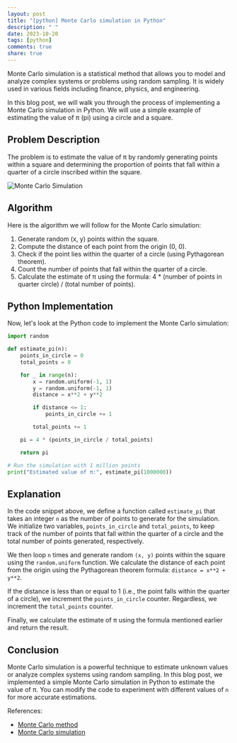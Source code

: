 ```yaml
---
layout: post
title: "[python] Monte Carlo simulation in Python"
description: " "
date: 2023-10-20
tags: [python]
comments: true
share: true
---
```


Monte Carlo simulation is a statistical method that allows you to model and analyze complex systems or problems using random sampling. It is widely used in various fields including finance, physics, and engineering.

In this blog post, we will walk you through the process of implementing a Monte Carlo simulation in Python. We will use a simple example of estimating the value of π (pi) using a circle and a square.

## Problem Description

The problem is to estimate the value of π by randomly generating points within a square and determining the proportion of points that fall within a quarter of a circle inscribed within the square.

![Monte Carlo Simulation](monte_carlo_simulation.png)

## Algorithm

Here is the algorithm we will follow for the Monte Carlo simulation:

1. Generate random (x, y) points within the square.
2. Compute the distance of each point from the origin (0, 0).
3. Check if the point lies within the quarter of a circle (using Pythagorean theorem).
4. Count the number of points that fall within the quarter of a circle.
5. Calculate the estimate of π using the formula: 4 * (number of points in quarter circle) / (total number of points).

## Python Implementation

Now, let's look at the Python code to implement the Monte Carlo simulation:

```python
import random

def estimate_pi(n):
    points_in_circle = 0
    total_points = 0

    for _ in range(n):
        x = random.uniform(-1, 1)
        y = random.uniform(-1, 1)
        distance = x**2 + y**2

        if distance <= 1:
            points_in_circle += 1

        total_points += 1

    pi = 4 * (points_in_circle / total_points)

    return pi

# Run the simulation with 1 million points
print("Estimated value of π:", estimate_pi(1000000))
```

## Explanation

In the code snippet above, we define a function called `estimate_pi` that takes an integer `n` as the number of points to generate for the simulation. We initialize two variables, `points_in_circle` and `total_points`, to keep track of the number of points that fall within the quarter of a circle and the total number of points generated, respectively.

We then loop `n` times and generate random `(x, y)` points within the square using the `random.uniform` function. We calculate the distance of each point from the origin using the Pythagorean theorem formula: `distance = x**2 + y**2`.

If the distance is less than or equal to 1 (i.e., the point falls within the quarter of a circle), we increment the `points_in_circle` counter. Regardless, we increment the `total_points` counter.

Finally, we calculate the estimate of π using the formula mentioned earlier and return the result.

## Conclusion

Monte Carlo simulation is a powerful technique to estimate unknown values or analyze complex systems using random sampling. In this blog post, we implemented a simple Monte Carlo simulation in Python to estimate the value of π. You can modify the code to experiment with different values of `n` for more accurate estimations.

References:
- [Monte Carlo method](https://en.wikipedia.org/wiki/Monte_Carlo_method)
- [Monte Carlo simulation](https://www.investopedia.com/terms/m/montecarlosimulation.asp)